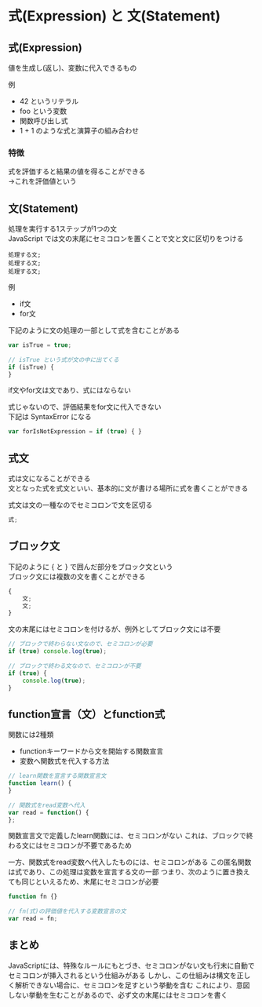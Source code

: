 # 式(Expression) と 文(Statement)

## 式(Expression)

値を生成し(返し)、変数に代入できるもの

例
- 42 というリテラル
- foo という変数
- 関数呼び出し式
- 1 + 1 のような式と演算子の組み合わせ

### 特徴

式を評価すると結果の値を得ることができる  
→これを評価値という

## 文(Statement)

処理を実行する1ステップが1つの文  
JavaScript では文の末尾にセミコロンを置くことで文と文に区切りをつける

```
処理する文;
処理する文;
処理する文;
```

例
- if文
- for文

下記のように文の処理の一部として式を含むことがある

```javascript
var isTrue = true;
 
// isTrue という式が文の中に出てくる
if (isTrue) {
}
```

if文やfor文は文であり、式にはならない

式じゃないので、評価結果をfor文に代入できない  
下記は SyntaxError になる

```javascript
var forIsNotExpression = if (true) { }
```

## 式文

式は文になることができる  
文となった式を式文といい、基本的に文が書ける場所に式を書くことができる

式文は文の一種なのでセミコロンで文を区切る

```javascript
式;
```

## ブロック文

下記のように { と } で囲んだ部分をブロック文という  
ブロック文には複数の文を書くことができる

```javascript
{
    文;
    文;
}
```

文の末尾にはセミコロンを付けるが、例外としてブロック文には不要

```javascript
// ブロックで終わらない文なので、セミコロンが必要
if (true) console.log(true);
 
// ブロックで終わる文なので、セミコロンが不要
if (true) {
    console.log(true);
}
```

## function宣言（文）とfunction式

関数には2種類
- functionキーワードから文を開始する関数宣言
- 変数へ関数式を代入する方法

```javascript
// learn関数を宣言する関数宣言文
function learn() {
}
 
// 関数式をread変数へ代入
var read = function() {
};
```

関数宣言文で定義したlearn関数には、セミコロンがない 
これは、ブロックで終わる文にはセミコロンが不要であるため

一方、関数式をread変数へ代入したものには、セミコロンがある
この匿名関数は式であり、この処理は変数を宣言する文の一部 
つまり、次のように置き換えても同じといえるため、末尾にセミコロンが必要

```javascript
function fn {}
 
// fn(式)の評価値を代入する変数宣言の文
var read = fn;
```

## まとめ
JavaScriptには、特殊なルールにもとづき、セミコロンがない文も行末に自動でセミコロンが挿入されるという仕組みがある 
しかし、この仕組みは構文を正しく解析できない場合に、セミコロンを足すという挙動を含む 
これにより、意図しない挙動を生むことがあるので、必ず文の末尾にはセミコロンを書く

